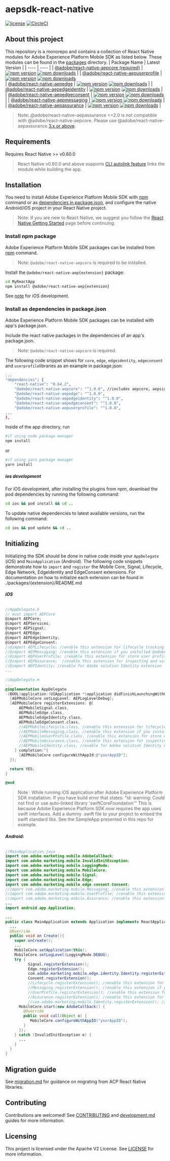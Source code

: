 # aepsdk-react-native

[![license](https://img.shields.io/npm/l/@adobe/react-native-aepcore.svg)](./LICENSE)
[![CircleCI](https://circleci.com/gh/adobe/aepsdk-react-native/tree/main.svg?style=svg)](https://circleci.com/gh/adobe/aepsdk-react-native/tree/main)

## About this project

This repository is a monorepo and contains a collection of React Native modules for Adobe Experience Platform Mobile SDK as listed below. These modules can be found in the [packages](./packages) directory.
| Package Name | Latest Version |
| ---- | ---- |
|  [@adobe/react-native-aepcore (required)](./packages/core)    |   [![npm version](https://badge.fury.io/js/%40adobe%2Freact-native-aepcore.svg)](https://www.npmjs.com/package/@adobe/react-native-aepcore) [![npm downloads](https://img.shields.io/npm/dm/@adobe/react-native-aepcore)](https://www.npmjs.com/package/@adobe/react-native-aepcore) |
|  [@adobe/react-native-aepuserprofile](./packages/userprofile)    |   [![npm version](https://badge.fury.io/js/%40adobe%2Freact-native-aepuserprofile.svg)](https://www.npmjs.com/package/@adobe/react-native-aepuserprofile) [![npm downloads](https://img.shields.io/npm/dm/@adobe/react-native-aepuserprofile)](https://www.npmjs.com/package/@adobe/react-native-aepuserprofile)   
|  [@adobe/react-native-aepedge](./packages/edge)    |   [![npm version](https://badge.fury.io/js/%40adobe%2Freact-native-aepedge.svg)](https://www.npmjs.com/package/@adobe/react-native-aepedge) [![npm downloads](https://img.shields.io/npm/dm/@adobe/react-native-aepedge)](https://www.npmjs.com/package/@adobe/react-native-aepedge) |
|  [@adobe/react-native-aepedgeidentity](./packages/edgeidentity)    |   [![npm version](https://badge.fury.io/js/%40adobe%2Freact-native-aepedgeidentity.svg)](https://www.npmjs.com/package/@adobe/react-native-aepedgeidentity) [![npm downloads](https://img.shields.io/npm/dm/@adobe/react-native-aepedgeidentity)](https://www.npmjs.com/package/@adobe/react-native-aepedgeidentity) |
|  [@adobe/react-native-aepedgeconsent](./packages/edgeconsent)    |   [![npm version](https://badge.fury.io/js/%40adobe%2Freact-native-aepedgeconsent.svg)](https://www.npmjs.com/package/@adobe/react-native-aepedgeconsent) [![npm downloads](https://img.shields.io/npm/dm/@adobe/react-native-aepedgeconsent)](https://www.npmjs.com/package/@adobe/react-native-aepedgeconsent) |
|  [@adobe/react-native-aepmessaging](./packages/messaging)  |  [![npm version](https://badge.fury.io/js/%40adobe%2Freact-native-aepmessaging.svg)](https://www.npmjs.com/package/@adobe/react-native-aepmessaging) [![npm downloads](https://img.shields.io/npm/dm/@adobe/react-native-aepmessaging)](https://www.npmjs.com/package/@adobe/react-native-aepmessaging)  |
|  [@adobe/react-native-aepassurance](./packages/assurance)    |  [![npm version](https://badge.fury.io/js/%40adobe%2Freact-native-aepassurance.svg)](https://www.npmjs.com/package/@adobe/react-native-aepassurance) [![npm downloads](https://img.shields.io/npm/dm/@adobe/react-native-aepassurance)](https://www.npmjs.com/package/@adobe/react-native-aepassurance)  |

> Note: @adobe/react-native-aepassurance <=2.0 is not compatible with  @adobe/react-native-aepcore. Please use @adobe/react-native-aepassurance [3.x or above](./packages/assurance#install-npm-package).

## Requirements

Requires React Native >= v0.60.0

> React Native v0.60.0 and above supports [CLI autolink feature](https://github.com/react-native-community/cli/blob/master/docs/autolinking.md) links the module while building the app.

## Installation

You need to install Adobe Experience Platform Mobile SDK with [npm](#install-npm-package) command or as [dependencies in package.json](#install-as-dependencies-in-packagejson), and configure the native Android/iOS project in your React Native project.

> Note: If you are new to React Native, we suggest you follow the [React Native Getting Started](<https://reactnative.dev>) page before continuing.

### Install npm package
Adobe Experience Platform Mobile SDK packages can be installed from [npm](https://www.npmjs.com/) command.

> Note: `@adobe/react-native-aepcore` is required to be installed.

Install the `@adobe/react-native-aep{extension}` package:

```bash
cd MyReactApp
npm install @adobe/react-native-aep{extension}
```

See [note](#ios-development) for iOS development.

### Install as dependencies in package.json
Adobe Experience Platform Mobile SDK packages can be installed with app's package.json.

Include the react native packages in the dependencies of an app's package.json.
> Note: `@adobe/react-native-aepcore` is required.

The following code snippet shows for `core`, `edge`, `edgeidentity`, `edgeconsent` and  `userprofile`libraries as an example in package.json:

```bash
...
"dependencies": {
    "react-native": "0.64.2",
    "@adobe/react-native-aepcore": "^1.0.0", //includes aepcore, aepsignal, aeplifecycle, aepidentity libraries
    "@adobe/react-native-aepedge": "^1.0.0",
    "@adobe/react-native-aepedgeidentity": "^1.0.0",
    "@adobe/react-native-aepedgeconsent": "^1.0.0",
    "@adobe/react-native-aepuserprofile": "^1.0.0",
...
},
```
Inside of the app directory, run

```bash
#if using node package manager
npm install
```
or
```bash
#if using yarn package manager
yarn install
```

##### ios development
For iOS development, after installing the plugins from npm, download the pod dependencies by running the following command:
```bash
cd ios && pod install && cd ..
```

To update native dependencies to latest available versions, run the following command:
```bash
cd ios && pod update && cd ..
```
## Initializing

Initializing the SDK should be done in native code inside your `AppDelegate` (iOS) and `MainApplication` (Android). The following code snippets demonstrate how to `import` and `register` the Mobile Core, Signal, Lifecycle, Edge Network, EdgeIdentity and EdgeConsent extensions. For documentation on how to initialize each extension can be found in ./packages/{extension}/README.md

###### **iOS**
```objective-c
//AppDelegate.h
// must import AEPCore
@import AEPCore;
@import AEPServices;
@import AEPSignal;
@import AEPEdge;
@import AEPEdgeIdentity;
@import AEPEdgeConsent;
//@import AEPLifecycle; //enable this extension for lifecycle tracking
//@import AEPMessaging; //enable this extension if you installed @adobe/react-native-aepmessaging
//@import AEPUserProfile; //enable this extension for store user profile attributes
//@import AEPAssurance;  //enable this extension for inspecting and validating the app
//@import AEPIdentity; //enable for Adobe solution Identity extension 
...
```
```objective-c
//AppDelegate.m
...
@implementation AppDelegate
-(BOOL)application:(UIApplication *)application didFinishLaunchingWithOptions:(NSDictionary *)launchOptions {
  [AEPMobileCore setLogLevel: AEPLogLevelDebug];
  [AEPMobileCore registerExtensions: @[
      AEPMobileSignal.class,
      AEPMobileEdge.class,
      AEPMobileEdgeIdentity.class,
      AEPMobileEdgeConsent.class,
      //AEPMobileLifecycle.class, //enable this extension for lifecycle tracking
      //AEPMobileMessaging.class, //enable this extension if you installed @adobe/react-native-aepmessaging
      //AEPMobileUserProfile.class, //enable this extension for store user profile attributes
      //AEPMobileAssurance.class, //enable this extension for inspecting and validating the app
      //AEPMobileIdentity.class, //enable for Adobe solution Identity extension 
    ] completion:^{
      [AEPMobileCore configureWithAppId:@"yourAppID"];
  }];

  return YES;
}

@end

```
> Note : While running iOS application after Adobe Experience Platform SDK installation. If you have build error that states:
>  "ld: warning: Could not find or use auto-linked library 'swiftCoreFoundation'"
> This is because Adobe Experience Platform SDK now requires the app uses swift interfaces. Add a dummy .swift file to your project to embed the swift standard libs. See the SampleApp presented in this repo for example.

###### **Android:**
```java
//MainApplication.java
import com.adobe.marketing.mobile.AdobeCallback;
import com.adobe.marketing.mobile.InvalidInitException;
import com.adobe.marketing.mobile.LoggingMode;
import com.adobe.marketing.mobile.MobileCore;
import com.adobe.marketing.mobile.Signal;
import com.adobe.marketing.mobile.Edge;
import com.adobe.marketing.mobile.edge.consent.Consent;
//import com.adobe.marketing.mobile.Messaging; //enable this extension if you installed @adobe/react-native-aepmessaging
//import com.adobe.marketing.mobile.UserProfile; //enable this extension for store user profile attributes
//import com.adobe.marketing.mobile.Assurance; //enable this extension for inspecting and validating the app
...
import android.app.Application;
```
```java
...
public class MainApplication extends Application implements ReactApplication {
  ...
  @Override
  public void on Create(){
    super.onCreate();
    ...
    MobileCore.setApplication(this);
    MobileCore.setLogLevel(LoggingMode.DEBUG);
    try {
          Signal.registerExtension();
          Edge.registerExtension();
          com.adobe.marketing.mobile.edge.identity.Identity.registerExtension();
          Consent.registerExtension();
          //Lifecycle.registerExtension(); //enable this extension for lifecycle tracking
          //Messaging.registerExtension(); //enable this extension if you installed @adobe/react-native-aepmessaging
          //UserProfile.registerExtension(); //enable this extension for store user profile attributes
          //Assurance.registerExtension(); //enable this extension for inspecting and validating the app
          //com.adobe.marketing.mobile.Identity.registerExtension(); //enable for Adobe solution Identity extension 
      MobileCore.start(new AdobeCallback() {
        @Override
        public void call(Object o) {
           MobileCore.configureWithAppID("yourAppID");
        }
      });
    } catch (InvalidInitException e) {
      ...
    }
  }
}   
```
## Migration guide

See [migration.md](./docs/migration.md) for guidance on migrating from ACP React Native libraries.

## Contributing
Contributions  are welcomed! See [CONTRIBUTING](CONTRIBUTING.md) and [development.md](./docs/development.md) guides  for more information.

## Licensing
This project is licensed under the Apache V2 License. See [LICENSE](LICENSE) for more information.
